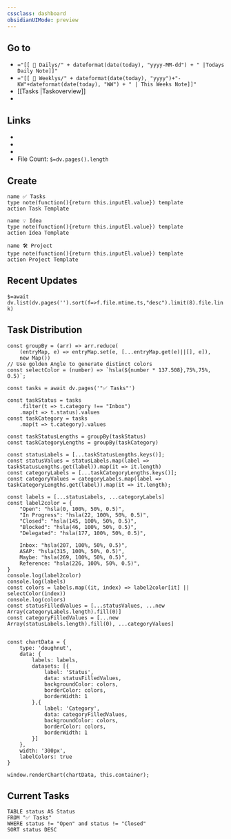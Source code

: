 ```yaml
---
cssclass: dashboard
obsidianUIMode: preview
---
```

## Go to
- `="[[ 📆 Dailys/" + dateformat(date(today), "yyyy-MM-dd") + " |Todays Daily Note]]"`
- `="[[ 📅 Weeklys/" + dateformat(date(today), "yyyy")+"-KW"+dateformat(date(today), "WW") + " | This Weeks Note]]"`
- [[Tasks |Taskoverview]]
- 

## Links
- 
- 
- 
- File Count: `$=dv.pages().length`

## Create
```button
name ✅ Tasks
type note(function(){return this.inputEl.value}) template
action Task Template
```
```button
name 💡 Idea
type note(function(){return this.inputEl.value}) template
action Idea Template
```
```button
name 🛠️ Project
type note(function(){return this.inputEl.value}) template
action Project Template
```

## Recent Updates
 `$=await dv.list(dv.pages('').sort(f=>f.file.mtime.ts,"desc").limit(8).file.link)`

## Task Distribution

```dataviewjs
const groupBy = (arr) => arr.reduce(
    (entryMap, e) => entryMap.set(e, [...entryMap.get(e)||[], e]),
    new Map())
// Use golden Angle to generate distinct colors
const selectColor = (number) => `hsla(${number * 137.508},75%,75%, 0.5)`;

const tasks = await dv.pages('"✅ Tasks"')

const taskStatus = tasks
	.filter(t => t.category !== "Inbox")
	.map(t => t.status).values
const taskCategory = tasks
	.map(t => t.category).values

const taskStatusLengths = groupBy(taskStatus)
const taskCategoryLengths = groupBy(taskCategory)

const statusLabels = [...taskStatusLengths.keys()];
const statusValues = statusLabels.map(label => taskStatusLengths.get(label)).map(it => it.length)
const categoryLabels = [...taskCategoryLengths.keys()];
const categoryValues = categoryLabels.map(label => taskCategoryLengths.get(label)).map(it => it.length);

const labels = [...statusLabels, ...categoryLabels]
const label2color = {
	"Open": "hsla(0, 100%, 50%, 0.5)",
	"In Progress": "hsla(22, 100%, 50%, 0.5)",
	"Closed": "hsla(145, 100%, 50%, 0.5)",
	"Blocked": "hsla(46, 100%, 50%, 0.5)", 
	"Delegated": "hsla(177, 100%, 50%, 0.5)",

	Inbox: "hsla(207, 100%, 50%, 0.5)",
	ASAP: "hsla(315, 100%, 50%, 0.5)",
	Maybe: "hsla(269, 100%, 50%, 0.5)",
	Reference: "hsla(226, 100%, 50%, 0.5)",
}
console.log(label2color)
console.log(labels)
const colors = labels.map((it, index) => label2color[it] || selectColor(index))
console.log(colors)
const statusFilledValues = [...statusValues, ...new Array(categoryLabels.length).fill(0)]
const categoryFilledValues = [...new Array(statusLabels.length).fill(0), ...categoryValues]


const chartData = {
    type: 'doughnut',
    data: {
        labels: labels,
        datasets: [{
            label: 'Status',
            data: statusFilledValues,
            backgroundColor: colors,
            borderColor: colors,
            borderWidth: 1
        },{
            label: 'Category',
            data: categoryFilledValues,
            backgroundColor: colors,
            borderColor: colors,
            borderWidth: 1
        }]
    },
    width: '300px',
    labelColors: true
}

window.renderChart(chartData, this.container);
```


## Current Tasks
```dataview
TABLE status AS Status
FROM "✅ Tasks"
WHERE status != "Open" and status != "Closed"
SORT status DESC
```